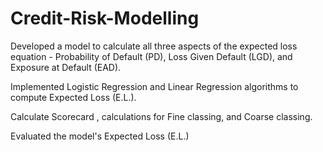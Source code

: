 # Credit-Risk-Modelling

Developed a model to calculate all three aspects of the expected loss equation - Probability of Default (PD), Loss Given Default (LGD), and Exposure at Default (EAD).

Implemented Logistic Regression and Linear Regression algorithms to compute Expected Loss (E.L.).

Calculate Scorecard , calculations for Fine classing, and Coarse classing.

Evaluated the model's Expected Loss (E.L.) 
